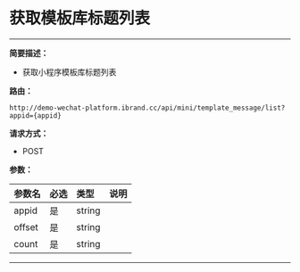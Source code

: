 
# 获取模板库标题列表
 ****

**简要描述：**


- 获取小程序模板库标题列表


**路由：**

```
http://demo-wechat-platform.ibrand.cc/api/mini/template_message/list?appid={appid}

```
**请求方式：**
- POST

**参数：**

|参数名|必选|类型|说明|
|:----    |:---|:----- |-----   |
|appid |是  |string |  |
|offset |是  |string |  |
|count |是  |string |  |
 ****



